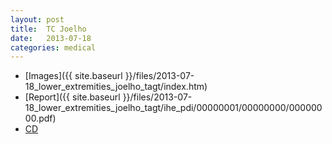 ```yaml
---
layout: post
title:  TC Joelho
date:   2013-07-18 
categories: medical
---
```


* [Images]({{ site.baseurl }}/files/2013-07-18_lower_extremities_joelho_tagt/index.htm)
* [Report]({{ site.baseurl }}/files/2013-07-18_lower_extremities_joelho_tagt/ihe_pdi/00000001/00000000/00000000.pdf)
* [CD](https://drive.google.com/uc?id=0B4MwBWDwfaPEMHVFZHVRMFVBQ1k&export=download)
